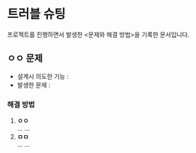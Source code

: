 # 트러블 슈팅

프로젝트를 진행하면서 발생한 <문제와 해결 방법>을 기록한 문서입니다.

## ㅇㅇ 문제

- 설계시 의도한 기능 :
- 발생한 문제 :

### 해결 방법

1. **ㅇㅇ**  
   ... ...
2. **ㅁㅁ**  
   ... ...